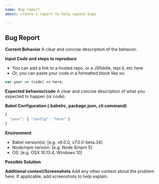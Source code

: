 ```yaml
---
name: Bug report
about: Create a report to help squash bugs

---
```


## Bug Report

**Current Behavior**
A clear and concise description of the behavior.

**Input Code and steps to reproduce**
- You can add a link to a hosted repo, or a JSfiddle, repl.it, etc here
- Or, you can paste your code in a formatted block like so:

```js
var your => (code) => here;
```

**Expected behavior/code**
A clear and concise description of what you expected to happen (or code).

**Babel Configuration (.babelrc, package.json, cli command)**

```js
{
  "your": { "config": "here" }
}
```

**Environment**
- Babel version(s): [e.g. v6.0.0, v7.0.0-beta.34]
- Node/npm version: [e.g. Node 8/npm 5]
- OS: [e.g. OSX 10.13.4, Windows 10]

**Possible Solution**
<!--- Only if you have suggestions on a fix for the bug -->

**Additional context/Screenshots**
Add any other context about the problem here. If applicable, add screenshots to help explain.
